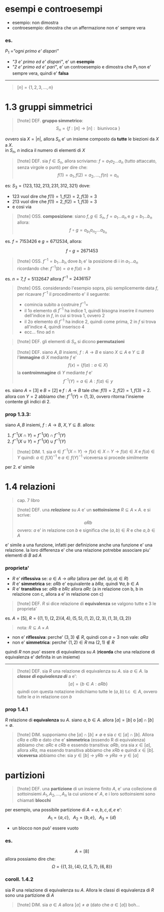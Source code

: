 # esempi e controesempi
* esempio: non dimostra
* controesempio: dimostra che un affermazione non e' sempre vera
### es.
$P_{1}$ =*"ogni primo e' dispari"*
- *"3 e' primo ed e' dispari"*, e' un **esempio**
- *"2 e' primo ed e' pari"*, e' un controesempio e dimostra che $P_{1}$ non e' sempre vera, quindi e' **falsa**

---
> $[n] = \{1,2,3,\dots ,n\}$ 

# 1.3 gruppi simmetrici

> [!note] DEF.
> **gruppo simmetrico**:
> $$S_{n} = \{  f: [n] \to [n]: \text{ biunivoca }\}$$

ovvero sia $X = |n|$, allora $S_{n}$ e' un insieme composto da **tutte** le biezioni da $X$ a $X$.  
in $S_{n}$, $n$ indica il numero di elementi di $X$


> [!note] DEF.
 sia $f \in S_{n}$, allora scriviamo: $f = a_{1} a_{2}  \dots a_{n}$  (tutto attaccato, senza virgole o punti) per dire che:
>$$
>f(1)=a_{1}, f(2)=a_{2},\dots,f(n) = a_{n}
>$$

es: $S_{3} = \{ 123,132,213,231,312,321 \}$ 
dove:
* $123$ vuol dire che $f(1)=1, f(2)=2, f(3)=3$
* $213$ vuol dire che $f(1) = 2, f(2) = 1, f(3) = 3$
* e cosi via 

>[!note] OSS.
> **composizione**:
> siano $f,g \in S_{n}$, $f=a_{1}\dots a_{n}$ e $g=b_{1}\dots b_{n}$ allora: $$ 
> f \circ g = a_{b_{1}} a_{n_{2}} \dots a_{b_{n}} 
> $$

es.
$f=7153426$ e $g=6712534$, allora:

$$
f \circ g = 2671453
$$

>[!note] OSS.
>$f^{-1} = b_{1}\dots b_{n}$ dove $b_{i}$ e' la posizione di i in $a_{1}\dots a_{n}$
 ricordando che: $f^{-1}(b) = a$ e $f(a) = b$

es.
$n=7, f=5132647$ allora $f^{-1} = 2436157$

> [!note] OSS.
> considerando l'esempio sopra, più semplicemente data $f$, per ricavare $f^{-1}$ il procedimento e' il seguente:
> - comincia subito a costruire $f^{-1} =$
> - il 1o elemento di $f^{-1}$ ha indice 1, quindi bisogna inserire il numero dell'indice in $f$, in cui si trova 1, ovvero 2
> - il 2o elemento di $f^{-1}$ ha indice 2, quindi come prima, 2 in $f$ si trova all'indice 4, quindi inserisco 4
> - ecc... fino ad n

>[!note] DEF. 
> gli elementi di $S_{n}$ si dicono **permutazioni**

> [!note] DEF.
> siano $A,B$ insiemi, $f: A\to B$ e siano $X \subseteq A$ e $Y \subseteq B$
> l'**immagine** di $X$ mediante $f$ e' $$f(x) = \{ f(a): a \in X \}$$
> la **controimmagine** di $Y$ mediante $f$ e' $$f^{-1}(Y) = {a \in A: f(a) \in y}$$

es. 
siano $A=[3]$ e $B=[2]$ e $f: A\to B$ tale che: $f(1)=2, f(2)=1, f(3)=2$. allora con $Y = {2}$ abbiamo che: $f^{-1}(Y) = \{ 1,3 \}$, ovvero ritorna l'insieme contente gli indici di 2.

### prop 1.3.3: 
siano $A,B$ insiemi, $f:A\to B$, $X,Y \subseteq B$. allora:  
1. $f^{-1} (X \cap Y) = f^{-1}(X) \cap f^{-1}(Y)$
2. $f^{-1} (X \cup Y) = f^{-1}(X) \cup f^{-1}(Y)$

> [!note] DIM. 1.
> 	sia $a \in f^{-1}(X \cap Y) \to f(x) \in X \cap Y \to f(a) \in X \text{ e } f(a) \in Y$ quindi: $a \in f(X)^{-1} \text{ e } a \in f(Y)^{-1}$
> viceversa si procede similmente

per 2. e' simile

# 1.4 relazioni
> cap. 7 libro

>[!note] DEF.
> una ***relazione*** su $A$ e' un **sottoinsieme**  $R \subseteq A\times A$.
> e si scrive: $$aRb$$
> ovvero: $a$ e' in relazione con $b$ e significa che $(a,b)\in R$ e che $a,b \in A$

e' simile a una funzione, infatti per definizione anche una funzione e' una relazione. la loro differenza e' che una relazione potrebbe associare piu' elementi di $B$ ad $A$

### proprieta'
* $R$ e' **riflessiva** se: $a \in A$ -> $aRa$ (allora per def. $(a,a) \in R$)
* $R$ e' **simmetrica** se: $aRb$ e' equivalente a $bRa$, quindi $\forall a,b\in A$
* $R$ e' **transitiva** se: $aRb$ e $bRc$ allora $aRc$ (a in relazione con b, b in relazione con c, allora a e' in relazione con c)

>[!note] DEF.
>$R$ si dice relazione di **equivalenza** se valgono tutte e 3 le proprieta'

es.
$A = [5]$, $R = \{(1,1),(2,2)(4,4),(5,5),(1,2),(2,3),(1,3),(3,2)\}$ 
> nota: $R \subseteq A \times A$

* non e' **riflessiva**: perche' $(3,3) \not\in R$, quindi con $a=3$ non vale: $aRa$
* non e' **simmetrica**: perche' $(1,2) \in R$ ma $(2,1) \not\in R$

quindi $R$ non puo' essere di equivalenza su $A$ (**ricorda** che una relazione di equivalenza e' definita in un insieme)

---

> [!note] DEF.
> sia $R$ una relazione di equivalenza su $A$. sia $a \in A$.
> la ***classe di equivalenza di*** a e':
> $$[a] = \{ b\in A: aRb \}$$
> quindi con questa notazione indichiamo tutte le $(a,b) \text{ t.c } \in A$, ovvero tutte le $a$ in relazione con $b$


### prop 1.4.1
$R$ relazione di **equivalenza** su $A$. siano $a,b \in A$. allora $[a]=[b]$ o $[a] \cap[b]= \emptyset$.
>[!note] DIM.
> supponiamo che $[a] \cap[b] \neq \emptyset$ e sia $c \in [a] \cap [b]$. Allora $cRa$ e $cRb$ e dato che e' **simmetrica** (essendo R di equivalenza) abbiamo che: $aRc$ e $cRb$
> e essendo transitiva: $aRb$, ora sia $x \in [a]$, allora $xRa$, ma essendo transitiva abbiamo che $xRb$ e quindi $x\in[b]$. **viceversa** abbiamo che:
> sia $y \in [b]$ -> $yRb$ -> $yRa$ -> $y \in [a]$



# partizioni

>[!note] DEF.
>una **partizione** di un insieme finito $A$, e' una collezione di sottoinsiemi $A_{1},A_{2},\dots,A_{n}$ la cui unione e' $A$, e i loro sottoinsiemi sono chiamati **blocchi**

per esempio, una possibile partizione di $A = {a,b,c,d,e}$ e':
$$
A_{1} = \{ a,c \}, \;\;\; A_{2}=\{ b,e \}, \;\;\; A_{3} =\{d \}
$$
* un blocco non può' essere vuoto
### es. 
$$
A = [8]
$$
allora possiamo dire che:
$$
\Omega= \{ \{ 1,3 \}, \{ 4 \}, \{ 2,5,7 \}, \{ 6,8 \} \}
$$
### coroll. 1.4.2
sia $R$ una relazione di equivalenza su $A$. Allora le classi di equivalenza di $R$ sono una partizione di $A$

> [!note] DIM.
> sia $a \in A$ allora $[a]\neq \emptyset$ (dato che $a \in [a]$)
> boh...



